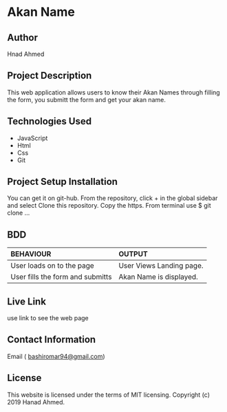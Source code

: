 # Akan Name

## Author
Hnad Ahmed 
## Project Description
This web application allows users to know their Akan Names through filling the form, you submitt the form and get your akan name.
## Technologies Used
* JavaScript
* Html
* Css
* Git
## Project Setup Installation  
You can get it on git-hub. From the repository, click + in the global sidebar and select Clone this repository. Copy the https. From terminal use $ git clone ...
## BDD  
| BEHAVIOUR | OUTPUT|
|:------------------|:-----------|
| User loads on to the page  |  User Views Landing page. |
| User fills the form and submitts | Akan Name is displayed.  |
## Live Link
use link to see the web page
## Contact Information
Email ( bashiromar94@gmail.com)
## License
This website is licensed under the terms of MIT licensing. Copyright (c) 2019 Hanad Ahmed.